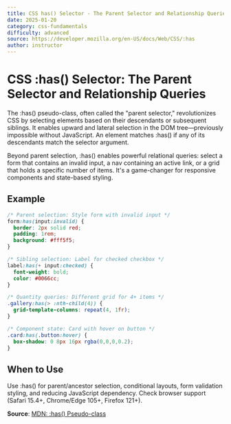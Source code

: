 ```yaml
---
title: CSS has() Selector - The Parent Selector and Relationship Queries
date: 2025-01-20
category: css-fundamentals
difficulty: advanced
source: https://developer.mozilla.org/en-US/docs/Web/CSS/:has
author: instructor
---
```


# CSS :has() Selector: The Parent Selector and Relationship Queries

The :has() pseudo-class, often called the "parent selector," revolutionizes CSS by selecting elements based on their descendants or subsequent siblings. It enables upward and lateral selection in the DOM tree—previously impossible without JavaScript. An element matches :has() if any of its descendants match the selector argument.

Beyond parent selection, :has() enables powerful relational queries: select a form that contains an invalid input, a nav containing an active link, or a grid that holds a specific number of items. It's a game-changer for responsive components and state-based styling.

## Example

```css
/* Parent selection: Style form with invalid input */
form:has(input:invalid) {
  border: 2px solid red;
  padding: 1rem;
  background: #fff5f5;
}

/* Sibling selection: Label for checked checkbox */
label:has(+ input:checked) {
  font-weight: bold;
  color: #0066cc;
}

/* Quantity queries: Different grid for 4+ items */
.gallery:has(> :nth-child(4)) {
  grid-template-columns: repeat(4, 1fr);
}

/* Component state: Card with hover on button */
.card:has(.button:hover) {
  box-shadow: 0 8px 16px rgba(0,0,0,0.2);
}
```

## When to Use

Use :has() for parent/ancestor selection, conditional layouts, form validation styling, and reducing JavaScript dependency. Check browser support (Safari 15.4+, Chrome/Edge 105+, Firefox 121+).

**Source**: [MDN: :has() Pseudo-class](https://developer.mozilla.org/en-US/docs/Web/CSS/:has)